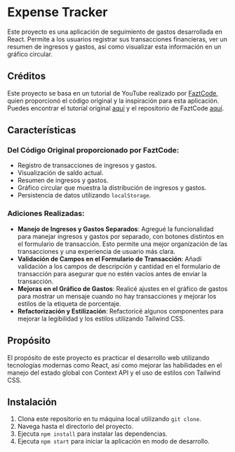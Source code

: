 # Expense Tracker

Este proyecto es una aplicación de seguimiento de gastos desarrollada en React. Permite a los usuarios registrar sus transacciones financieras, ver un resumen de ingresos y gastos, así como visualizar esta información en un gráfico circular.

## Créditos

Este proyecto se basa en un tutorial de YouTube realizado por [FaztCode](https://github.com/fazttech), quien proporcionó el código original y la inspiración para esta aplicación. Puedes encontrar el tutorial original [aquí](https://www.youtube.com/watch?v=zN6xXtHww54) y el repositorio de FaztCode [aquí](https://github.com/fazt/react-expense-tracker).

## Características

### Del Código Original proporcionado por FaztCode:

- Registro de transacciones de ingresos y gastos.
- Visualización de saldo actual.
- Resumen de ingresos y gastos.
- Gráfico circular que muestra la distribución de ingresos y gastos.
- Persistencia de datos utilizando `localStorage`.

### Adiciones Realizadas:

- **Manejo de Ingresos y Gastos Separados**: Agregué la funcionalidad para manejar ingresos y gastos por separado, con botones distintos en el formulario de transacción. Esto permite una mejor organización de las transacciones y una experiencia de usuario más clara.
- **Validación de Campos en el Formulario de Transacción**: Añadí validación a los campos de descripción y cantidad en el formulario de transacción para asegurar que no estén vacíos antes de enviar la transacción.
- **Mejoras en el Gráfico de Gastos**: Realicé ajustes en el gráfico de gastos para mostrar un mensaje cuando no hay transacciones y mejorar los estilos de la etiqueta de porcentaje.
- **Refactorización y Estilización**: Refactoricé algunos componentes para mejorar la legibilidad y los estilos utilizando Tailwind CSS.

## Propósito

El propósito de este proyecto es practicar el desarrollo web utilizando tecnologías modernas como React, así como mejorar las habilidades en el manejo del estado global con Context API y el uso de estilos con Tailwind CSS.

## Instalación

1. Clona este repositorio en tu máquina local utilizando `git clone`.
2. Navega hasta el directorio del proyecto.
3. Ejecuta `npm install` para instalar las dependencias.
4. Ejecuta `npm start` para iniciar la aplicación en modo de desarrollo.
